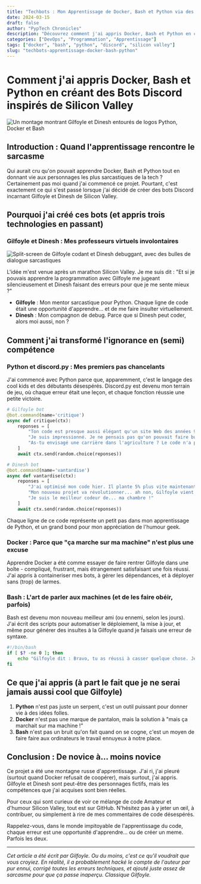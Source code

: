 ```yaml
---
title: "Techbots : Mon Apprentissage de Docker, Bash et Python via des Bots Discord inspirés de Silicon Valley"
date: 2024-03-15
draft: false
author: "PypTech Chronicles"
description: "Découvrez comment j'ai appris Docker, Bash et Python en créant des bots Discord basés sur les personnages de Silicon Valley."
categories: ["DevOps", "Programmation", "Apprentissage"]
tags: ["docker", "bash", "python", "discord", "silicon valley"]
slug: "techbots-apprentissage-docker-bash-python"
---
```


# Comment j'ai appris Docker, Bash et Python en créant des Bots Discord inspirés de Silicon Valley

![Un montage montrant Gilfoyle et Dinesh entourés de logos Python, Docker et Bash](image1.jpg)

## Introduction : Quand l'apprentissage rencontre le sarcasme

Qui aurait cru qu'on pouvait apprendre Docker, Bash et Python tout en donnant vie aux personnages les plus sarcastiques de la tech ? Certainement pas moi quand j'ai commencé ce projet. Pourtant, c'est exactement ce qui s'est passé lorsque j'ai décidé de créer des bots Discord incarnant Gilfoyle et Dinesh de Silicon Valley.

## Pourquoi j'ai créé ces bots (et appris trois technologies en passant)

### Gilfoyle et Dinesh : Mes professeurs virtuels involontaires

![Split-screen de Gilfoyle codant et Dinesh debuggant, avec des bulles de dialogue sarcastiques](image2.jpg)

L'idée m'est venue après un marathon Silicon Valley. Je me suis dit : "Et si je pouvais apprendre la programmation avec Gilfoyle me jugeant silencieusement et Dinesh faisant des erreurs pour que je me sente mieux ?"

- **Gilfoyle** : Mon mentor sarcastique pour Python. Chaque ligne de code était une opportunité d'apprendre... et de me faire insulter virtuellement.
- **Dinesh** : Mon compagnon de debug. Parce que si Dinesh peut coder, alors moi aussi, non ?

## Comment j'ai transformé l'ignorance en (semi) compétence

### Python et discord.py : Mes premiers pas chancelants

J'ai commencé avec Python parce que, apparemment, c'est le langage des cool kids et des débutants désespérés. Discord.py est devenu mon terrain de jeu, où chaque erreur était une leçon, et chaque fonction réussie une petite victoire.

```python
# Gilfoyle bot
@bot.command(name='critique')
async def critique(ctx):
    reponses = [
        "Ton code est presque aussi élégant qu'un site Web des années 90.",
        "Je suis impressionné. Je ne pensais pas qu'on pouvait faire bugger 'Hello World'.",
        "As-tu envisagé une carrière dans l'agriculture ? Le code n'a pas l'air d'être ton fort."
    ]
    await ctx.send(random.choice(reponses))

# Dinesh bot
@bot.command(name='vantardise')
async def vantardise(ctx):
    reponses = [
        "J'ai optimisé mon code hier. Il plante 5% plus vite maintenant !",
        "Mon nouveau projet va révolutionner... ah non, Gilfoyle vient de le hacker.",
        "Je suis le meilleur codeur de... ma chambre !"
    ]
    await ctx.send(random.choice(reponses))
```

Chaque ligne de ce code représente un petit pas dans mon apprentissage de Python, et un grand bond pour mon appréciation de l'humour geek.

### Docker : Parce que "ça marche sur ma machine" n'est plus une excuse

Apprendre Docker a été comme essayer de faire rentrer Gilfoyle dans une boîte - compliqué, frustrant, mais étrangement satisfaisant une fois réussi. J'ai appris à containeriser mes bots, à gérer les dépendances, et à déployer sans (trop) de larmes.

### Bash : L'art de parler aux machines (et de les faire obéir, parfois)

Bash est devenu mon nouveau meilleur ami (ou ennemi, selon les jours). J'ai écrit des scripts pour automatiser le déploiement, la mise à jour, et même pour générer des insultes à la Gilfoyle quand je faisais une erreur de syntaxe.

```bash
#!/bin/bash
if [ $? -ne 0 ]; then
    echo "Gilfoyle dit : Bravo, tu as réussi à casser quelque chose. Je suis presque impressionné."
fi
```

## Ce que j'ai appris (à part le fait que je ne serai jamais aussi cool que Gilfoyle)

1. **Python** n'est pas juste un serpent, c'est un outil puissant pour donner vie à des idées folles.
2. **Docker** n'est pas une marque de pantalon, mais la solution à "mais ça marchait sur ma machine !"
3. **Bash** n'est pas un bruit qu'on fait quand on se cogne, c'est un moyen de faire faire aux ordinateurs le travail ennuyeux à notre place.

## Conclusion : De novice à... moins novice

Ce projet a été une montagne russe d'apprentissage. J'ai ri, j'ai pleuré (surtout quand Docker refusait de coopérer), mais surtout, j'ai appris. Gilfoyle et Dinesh sont peut-être des personnages fictifs, mais les compétences que j'ai acquises sont bien réelles.

Pour ceux qui sont curieux de voir ce mélange de code Amateur et d'humour Silicon Valley, tout est sur GitHub. N'hésitez pas à y jeter un œil, à contribuer, ou simplement à rire de mes commentaires de code désespérés.

Rappelez-vous, dans le monde impitoyable de l'apprentissage du code, chaque erreur est une opportunité d'apprendre... ou de créer un meme. Parfois les deux.

---

_Cet article a été écrit par Gilfoyle. Ou du moins, c'est ce qu'il voudrait que vous croyiez. En réalité, il a probablement hacké le compte de l'auteur par pur ennui, corrigé toutes les erreurs techniques, et ajouté juste assez de sarcasme pour que ça passe inaperçu. Classique Gilfoyle._
